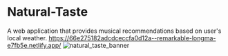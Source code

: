 # Natural-Taste
A web application that provides musical recommendations based on user's local weather. 
https://66e275182adcdceccfa0d12a--remarkable-longma-e7fb5e.netlify.app/
![natural_taste_banner](https://github.com/user-attachments/assets/a48ce029-6d6c-40d5-b30b-f544fd1f43de)


